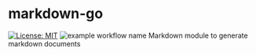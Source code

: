 # markdown-go

[![License: MIT](https://img.shields.io/badge/License-MIT-yellow.svg)](https://opensource.org/licenses/MIT)
![example workflow name](https://github.com/cjlapao/markdown-go/workflows/go.yml/badge.svg)
Markdown module to generate markdown documents
